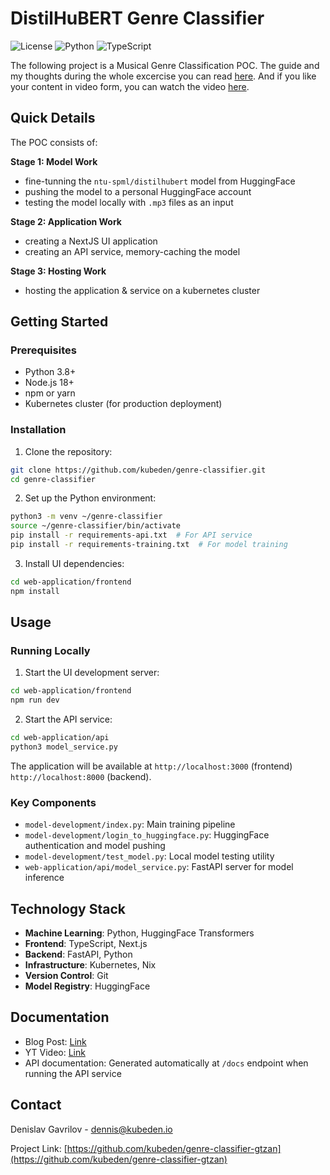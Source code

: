 # DistilHuBERT Genre Classifier

![License](https://img.shields.io/badge/license-MIT-blue.svg)
![Python](https://img.shields.io/badge/python-v3.8+-blue.svg)
![TypeScript](https://img.shields.io/badge/typescript-%5E5.0.0-blue)

The following project is a Musical Genre Classification POC. The guide and my thoughts during the whole excercise you can read [here](#). And if you like your content in video form, you can watch the video [here](#).

## Quick Details

The POC consists of:

**Stage 1: Model Work**

- fine-tunning the `ntu-spml/distilhubert` model from HuggingFace
- pushing the model to a personal HuggingFace account
- testing the model locally with `.mp3` files as an input

**Stage 2: Application Work**

- creating a NextJS UI application
- creating an API service, memory-caching the model

**Stage 3: Hosting Work**

- hosting the application & service on a kubernetes cluster

## Getting Started

### Prerequisites

- Python 3.8+
- Node.js 18+
- npm or yarn
- Kubernetes cluster (for production deployment)

### Installation

1. Clone the repository:
```bash
git clone https://github.com/kubeden/genre-classifier.git
cd genre-classifier
```

2. Set up the Python environment:
```bash
python3 -m venv ~/genre-classifier
source ~/genre-classifier/bin/activate
pip install -r requirements-api.txt  # For API service
pip install -r requirements-training.txt  # For model training
```

3. Install UI dependencies:
```bash
cd web-application/frontend
npm install
```

## Usage

### Running Locally

1. Start the UI development server:
```bash
cd web-application/frontend
npm run dev
```

2. Start the API service:
```bash
cd web-application/api
python3 model_service.py
```

The application will be available at `http://localhost:3000` (frontend) `http://localhost:8000` (backend).

### Key Components

- `model-development/index.py`: Main training pipeline
- `model-development/login_to_huggingface.py`: HuggingFace authentication and model pushing
- `model-development/test_model.py`: Local model testing utility
- `web-application/api/model_service.py`: FastAPI server for model inference

## Technology Stack

- **Machine Learning**: Python, HuggingFace Transformers
- **Frontend**: TypeScript, Next.js
- **Backend**: FastAPI, Python
- **Infrastructure**: Kubernetes, Nix
- **Version Control**: Git
- **Model Registry**: HuggingFace

## Documentation

- Blog Post: [Link](#)
- YT Video: [Link](#)
- API documentation: Generated automatically at `/docs` endpoint when running the API service

## Contact

Denislav Gavrilov - [dennis@kubeden.io](mailto:dennis@kubeden.io)

Project Link: [https://github.com/kubeden/genre-classifier-gtzan](https://github.com/kubeden/genre-classifier-gtzan)
